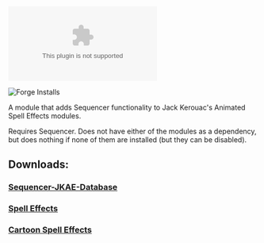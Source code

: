![Latest Release Download Count](https://img.shields.io/github/downloads/MrVauxs/Sequencer-JKAE-Database/latest/module.zip)

![Forge Installs](https://img.shields.io/badge/dynamic/json?label=Forge%20Installs&query=package.installs&suffix=%25&url=https%3A%2F%2Fforge-vtt.com%2Fapi%2Fbazaar%2Fpackage%2FSequencer-JKASE-Database&colorB=4aa94a)

A module that adds Sequencer functionality to Jack Kerouac's Animated Spell Effects modules.

Requires Sequencer.
Does not have either of the modules as a dependency, but does nothing if none of them are installed (but they can be disabled).
## Downloads:
### [Sequencer-JKAE-Database](https://github.com/MrVauxs/Sequencer-JKAE-Database/releases/latest/download/module.json)
### [Spell Effects](https://github.com/jackkerouac/animated-spell-effects/releases/latest/download/module.json)
### [Cartoon Spell Effects](https://github.com/jackkerouac/animated-spell-effects-cartoon/releases/latest/download/module.json)
